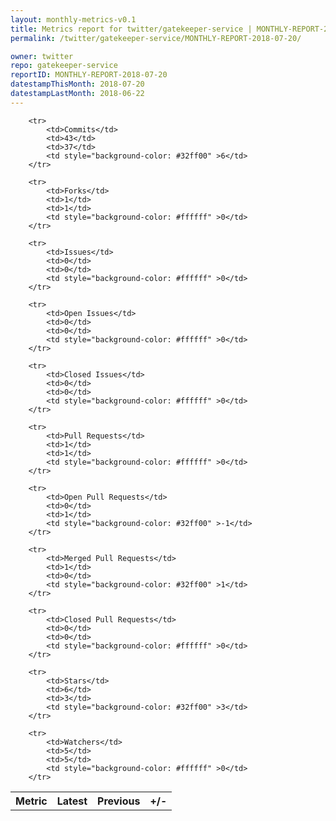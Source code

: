 ```yaml
---
layout: monthly-metrics-v0.1
title: Metrics report for twitter/gatekeeper-service | MONTHLY-REPORT-2018-07-20 | 2018-07-20
permalink: /twitter/gatekeeper-service/MONTHLY-REPORT-2018-07-20/

owner: twitter
repo: gatekeeper-service
reportID: MONTHLY-REPORT-2018-07-20
datestampThisMonth: 2018-07-20
datestampLastMonth: 2018-06-22
---
```



<table style="width: 100%;">
    <tr>
        <th>Metric</th>
        <th>Latest</th>
        <th>Previous</th>
        <th>+/-</th>
    </tr>

        <tr>
            <td>Commits</td>
            <td>43</td>
            <td>37</td>
            <td style="background-color: #32ff00" >6</td>
        </tr>
        
        <tr>
            <td>Forks</td>
            <td>1</td>
            <td>1</td>
            <td style="background-color: #ffffff" >0</td>
        </tr>
        
        <tr>
            <td>Issues</td>
            <td>0</td>
            <td>0</td>
            <td style="background-color: #ffffff" >0</td>
        </tr>
        
        <tr>
            <td>Open Issues</td>
            <td>0</td>
            <td>0</td>
            <td style="background-color: #ffffff" >0</td>
        </tr>
        
        <tr>
            <td>Closed Issues</td>
            <td>0</td>
            <td>0</td>
            <td style="background-color: #ffffff" >0</td>
        </tr>
        
        <tr>
            <td>Pull Requests</td>
            <td>1</td>
            <td>1</td>
            <td style="background-color: #ffffff" >0</td>
        </tr>
        
        <tr>
            <td>Open Pull Requests</td>
            <td>0</td>
            <td>1</td>
            <td style="background-color: #32ff00" >-1</td>
        </tr>
        
        <tr>
            <td>Merged Pull Requests</td>
            <td>1</td>
            <td>0</td>
            <td style="background-color: #32ff00" >1</td>
        </tr>
        
        <tr>
            <td>Closed Pull Requests</td>
            <td>0</td>
            <td>0</td>
            <td style="background-color: #ffffff" >0</td>
        </tr>
        
        <tr>
            <td>Stars</td>
            <td>6</td>
            <td>3</td>
            <td style="background-color: #32ff00" >3</td>
        </tr>
        
        <tr>
            <td>Watchers</td>
            <td>5</td>
            <td>5</td>
            <td style="background-color: #ffffff" >0</td>
        </tr>
        
</table>
